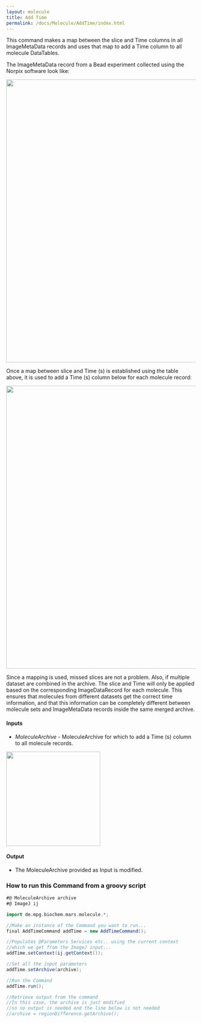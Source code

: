```yaml
---
layout: molecule
title: Add Time
permalink: /docs/Molecule/AddTime/index.html
---
```

This command makes a map between the slice and Time columns in all ImageMetaData records and uses that map to add a Time column to all molecule DataTables.

The ImageMetaData record from a Bead experiment collected using the Norpix software look like:

<img align='center' src='{{site.baseurl}}/docs/Molecule/img/ImageMetaData table.png' width='750' />

Once a map between slice and Time (s) is established using the table above, it is used to add a Time (s) column below for each molecule record:

<img align='center' src='{{site.baseurl}}/docs/Molecule/img/Molecule Time column-01.png' width='750' />

Since a mapping is used, missed slices are not a problem. Also, if multiple dataset are combined in the archive. The slice and Time will only be applied based on the corresponding ImageDataRecord for each molecule. This ensures that molecules from different datasets get the correct time information, and that this information can be completely different between molecule sets and ImageMetaData records inside the same merged archive.

#### Inputs

   * *MoleculeArchive* - MoleculeArchive for which to add a Time (s) column to all molecule records.
<img align='center' src='{{site.baseurl}}/docs/Molecule/img/Add Time.png' width='250' />

#### Output

   * The MoleculeArchive provided as Input is modified.

### How to run this Command from a groovy script

```groovy
#@ MoleculeArchive archive
#@ ImageJ ij

import de.mpg.biochem.mars.molecule.*;

//Make an instance of the Command you want to run...
final AddTimeCommand addTime = new AddTimeCommand();

//Populates @Parameters Services etc.. using the current context
//which we get from the ImageJ input...
addTime.setContext(ij.getContext());

//Set all the input parameters
addTime.setArchive(archive);

//Run the Command
addTime.run();

//Retrieve output from the command
//In this case, the archive is just modified
//so no output is needed and the line below is not needed
//archive = regionDifference.getArchive();
```

